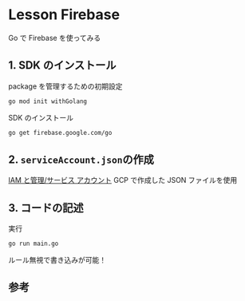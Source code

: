 # Lesson Firebase

Go で Firebase を使ってみる

## 1. SDK のインストール

package を管理するための初期設定

```sh
go mod init withGolang
```

SDK のインストール

```sh
go get firebase.google.com/go
```

## 2. `serviceAccount.json`の作成

[IAM と管理/サービス アカウント](https://console.cloud.google.com/iam-admin/serviceaccounts?hl=ja)
GCP で作成した JSON ファイルを使用

## 3. コードの記述

実行

```sh
go run main.go
```

ルール無視で書き込みが可能！

## 参考
